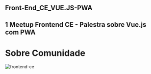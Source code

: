 ## Front-End_CE_VUE.JS-PWA
## 1 Meetup Frontend CE - Palestra sobre Vue.js com PWA


# Sobre Comunidade
![frontend-ce](https://secure.meetupstatic.com/photos/event/3/d/3/6/600_476355670.jpeg)
